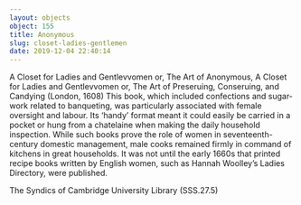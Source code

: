 ```yaml
---
layout: objects
object: 155
title: Anonymous
slug: closet-ladies-gentlemen
date: 2019-12-04 22:40:14
---
```

A Closet for Ladies and Gentlevvomen or, The Art of Anonymous, A Closet for Ladies and Gentlevvomen or, The Art of  Preseruing, Conseruing, and Candying  (London, 1608)  This book, which included confections and sugar-work related to banqueting, was  particularly associated with female oversight and labour. Its ‘handy’ format meant it could easily be carried in a pocket or hung from a chatelaine when making the daily household inspection. While such books prove the role of women in seventeenth-century domestic management, male cooks remained firmly in command of kitchens in great households.  It was not until the early 1660s that printed  recipe books written by English women, such as Hannah Woolley’s Ladies Directory, were published.

The Syndics of Cambridge University Library (SSS.27.5)
